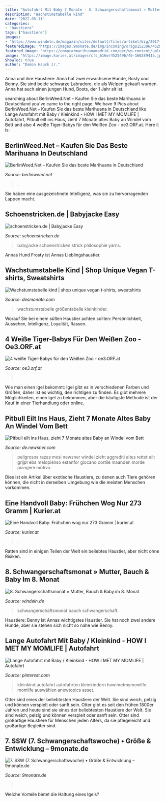 ```yaml
---
title: "Autofahrt Mit Baby 7 Monate - 8. Schwangerschaftsmonat » Mutter, Bauch &amp; Baby Im 8. Monat"
description: "Wachstumstabelle kind"
date: "2022-06-11"
categories:
- "haustiere"
tags: ["haustiere"]
images:
- "https://www.windeln.de/magazin/sites/default/files/artikel/big/2017-10/Schwangerschaftsmonat-SSM-8.jpg"
featuredImage: "https://images.9monate.de/img/incoming/origs152396/4529478651-w1500-h1500/7-SSW.jpg"
featured_image: "https://comprarmarihuanamadrid.com/ger/wp-content/uploads/2020/09/20200616_154956-768x1024.jpg"
image: "https://image.kurier.at/images/cfs_616w/4525496/46-166289415.jpg"
ShowToc: true
author: "Damon Hauck Jr."
---
```



Anna und ihre Haustiere: Anna hat zwei erwachsene Hunde, Rusty und Benny. Sie sind beide schwarze Labradore, die als Welpen gekauft wurden. Anna hat auch einen jungen Hund, Boots, der 1 Jahr alt ist.

	

		
searching about BerlinWeed.Net – Kaufen Sie das beste Marihuana in Deutschland you've came to the right page. We have 9 Pics about BerlinWeed.Net – Kaufen Sie das beste Marihuana in Deutschland like Lange Autofahrt mit Baby / Kleinkind - HOW I MET MY MOMLIFE | Autofahrt, Pitbull eilt ins Haus, zieht 7 Monate altes Baby an Windel vom Bett and also 4 weiße Tiger-Babys für den Weißen Zoo - oe3.ORF.at. Here it is:
		
    
## BerlinWeed.Net – Kaufen Sie Das Beste Marihuana In Deutschland

<img loading=lazy src="https://comprarmarihuanamadrid.com/ger/wp-content/uploads/2020/09/20200616_154956-768x1024.jpg" onerror="this.onerror=null;this.src='https://tse1.mm.bing.net/th?id=OIP.VjXsVCExi_sSH8CSGaLlkAHaJ4&amp;pid=15.1';" alt="BerlinWeed.Net – Kaufen Sie das beste Marihuana in Deutschland">

_Source: berlinweed.net_

>. 

	

Sie haben eine ausgezeichnete Intelligenz, was sie zu hervorragenden Lappen macht.

    
## Schoenstricken.de | Babyjacke Easy

<img loading=lazy src="https://schoenstricken.de/wp-content/uploads/2014/08/strickkit-easy-babyjacke-nah-von-schoenstricken.de_.jpg" onerror="this.onerror=null;this.src='https://tse3.mm.bing.net/th?id=OIP.pk3hNB9m72AqxQO0EknWGgHaE8&amp;pid=15.1';" alt="schoenstricken.de | Babyjacke Easy">

_Source: schoenstricken.de_

>babyjacke schoenstricken strick philosophie yarns. 

	

Annas Hund Frosty ist Annas Lieblingshaustier.

    
## Wachstumstabelle Kind | Shop Unique Vegan T-shirts, Sweatshirts

<img loading=lazy src="https://desmonate.com/kkkn/hqW_wQAm1Q4_ERs01ot8cwHaE8.jpg" onerror="this.onerror=null;this.src='https://tse2.mm.bing.net/th?id=OIP.zSwhBxA9pdyv4ntwEY_PEAAAAA&amp;pid=15.1';" alt="Wachstumstabelle kind | shop unique vegan t-shirts, sweatshirts">

_Source: desmonate.com_

>wachstumstabelle größentabelle kleinkinder. 

	

Worauf Sie bei einem süßen Haustier achten sollten: Persönlichkeit, Aussehen, Intelligenz, Loyalität, Rassen.

    
## 4 Weiße Tiger-Babys Für Den Weißen Zoo - Oe3.ORF.at

<img loading=lazy src="https://tubestatic.orf.at/static/images/site/tube/20170417/apa_tiger_2.5598027.jpg" onerror="this.onerror=null;this.src='https://tse1.mm.bing.net/th?id=OIP.fiHhH3waQupPxH9Gt32t7gHaHD&amp;pid=15.1';" alt="4 weiße Tiger-Babys für den Weißen Zoo - oe3.ORF.at">

_Source: oe3.orf.at_

>. 

	

Wie man einen Igel bekommt: Igel gibt es in verschiedenen Farben und Größen, daher ist es wichtig, den richtigen zu finden. Es gibt mehrere Möglichkeiten, einen Igel zu bekommen, aber die häufigste Methode ist der Kauf in einer Tierhandlung oder online.

    
## Pitbull Eilt Ins Haus, Zieht 7 Monate Altes Baby An Windel Vom Bett

<img loading=lazy src="https://en.newsner.com/wp-content/uploads/sites/11/2018/11/Dogg-1.jpg" onerror="this.onerror=null;this.src='https://tse3.mm.bing.net/th?id=OIP.MoNeffJVhEo9yEeyT0cOgAHaD4&amp;pid=15.1';" alt="Pitbull eilt ins Haus, zieht 7 Monate altes Baby an Windel vom Bett">

_Source: de.newsner.com_

>peligrosos razas mesi newsner windel zieht aggrediti altes rettet eilt grijpt ebs melopienso estanfor giocano cortile maanden morde piangere motivo. 

	

Dies ist ein Artikel über exotische Haustiere, zu denen auch Tiere gehören können, die nicht in derselben Umgebung wie die meisten Menschen vorkommen.

    
## Eine Handvoll Baby: Frühchen Wog Nur 273 Gramm | Kurier.at

<img loading=lazy src="https://image.kurier.at/images/cfs_616w/4525496/46-166289415.jpg" onerror="this.onerror=null;this.src='https://tse3.mm.bing.net/th?id=OIP.ztWoLTV2JgZBGRDGJxWE2AHaD0&amp;pid=15.1';" alt="Eine Handvoll Baby: Frühchen wog nur 273 Gramm | kurier.at">

_Source: kurier.at_

>. 

	

Ratten sind in einigen Teilen der Welt ein beliebtes Haustier, aber nicht ohne Risiken.

    
## 8. Schwangerschaftsmonat » Mutter, Bauch &amp; Baby Im 8. Monat

<img loading=lazy src="https://www.windeln.de/magazin/sites/default/files/artikel/big/2017-10/Schwangerschaftsmonat-SSM-8.jpg" onerror="this.onerror=null;this.src='https://tse2.mm.bing.net/th?id=OIP.P5dRjUAoqb0kS6JI6qiM8wHaDl&amp;pid=15.1';" alt="8. Schwangerschaftsmonat » Mutter, Bauch &amp; Baby im 8. Monat">

_Source: windeln.de_

>schwangerschaftsmonat bauch schwangerschaft. 

	

Haustiere: Benny ist Annas wichtigstes Haustier. Sie hat noch zwei andere Hunde, aber sie stehen sich nicht so nahe wie Benny.

    
## Lange Autofahrt Mit Baby / Kleinkind - HOW I MET MY MOMLIFE | Autofahrt

<img loading=lazy src="https://i.pinimg.com/736x/59/ce/7b/59ce7ba46d78c73bbf4014bc854d18b9.jpg" onerror="this.onerror=null;this.src='https://tse3.mm.bing.net/th?id=OIP.gati5OZn0Rv1zLUbb5nDHwHaLG&amp;pid=15.1';" alt="Lange Autofahrt mit Baby / Kleinkind - HOW I MET MY MOMLIFE | Autofahrt">

_Source: pinterest.com_

>kleinkind autofahrt autofahrten kleinkindern howimetmymomlife momlife auswählen anewtopics asset. 

	

Otter sind eines der beliebtesten Haustiere der Welt. Sie sind weich, pelzig und können verspielt oder sanft sein.
Otter gibt es seit den frühen 1800er Jahren und heute sind sie eines der beliebtesten Haustiere der Welt. Sie sind weich, pelzig und können verspielt oder sanft sein. Otter sind großartige Haustiere für Menschen jeden Alters, da sie pflegeleicht und großartige Begleiter sind.

    
## 7. SSW (7. Schwangerschaftswoche) • Größe &amp; Entwicklung – 9monate.de

<img loading=lazy src="https://images.9monate.de/img/incoming/origs152396/4529478651-w1500-h1500/7-SSW.jpg" onerror="this.onerror=null;this.src='https://tse2.mm.bing.net/th?id=OIP.L0UwQUISIaDnighrOjB75wHaHZ&amp;pid=15.1';" alt="7. SSW (7. Schwangerschaftswoche) • Größe &amp; Entwicklung – 9monate.de">

_Source: 9monate.de_

>. 

	

Welche Vorteile bietet die Haltung eines Igels?

